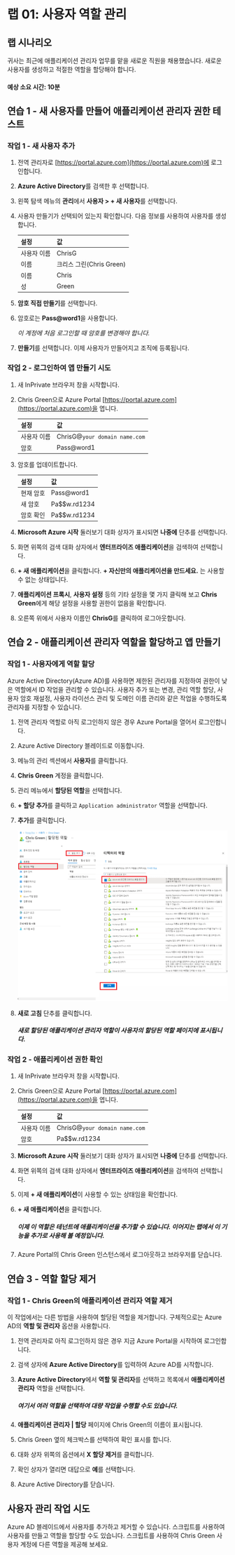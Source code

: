 ﻿---
lab:
    title: '01 - 사용자 역할 관리'
    learning path: '01'
    module: '모듈 01 - ID 관리 솔루션 구현'
---

# 랩 01: 사용자 역할 관리

## 랩 시나리오

귀사는 최근에 애플리케이션 관리자 업무를 맡을 새로운 직원을 채용했습니다. 새로운 사용자를 생성하고 적절한 역할을 할당해야 합니다.

#### 예상 소요 시간: 10분

## 연습 1 - 새 사용자를 만들어 애플리케이션 관리자 권한 테스트

### 작업 1 - 새 사용자 추가

1. 전역 관리자로 [https://portal.azure.com](https://portal.azure.com)에 로그인합니다.

2. **Azure Active Directory**를 검색한 후 선택합니다.

3. 왼쪽 탐색 메뉴의 **관리**에서 **사용자 > + 새 사용자**를 선택합니다.

4. 사용자 만들기가 선택되어 있는지 확인합니다.  다음 정보를 사용하여 사용자를 생성합니다.

    | **설정**| **값**|
    | :--- | :--- |
    | 사용자 이름| ChrisG|
    | 이름| 크리스 그린(Chris Green)|
    | 이름| Chris|
    | 성| Green|

5. **암호 직접 만들기**를 선택합니다.

6. 암호로는 **Pass@word1**을 사용합니다.

     *이 계정에 처음 로그인할 때 암호를 변경해야 합니다.*

7. **만들기**를 선택합니다. 이제 사용자가 만들어지고 조직에 등록됩니다.

### 작업 2 - 로그인하여 앱 만들기 시도

1. 새 InPrivate 브라우저 창을 시작합니다.
2. Chris Green으로 Azure Portal [https://portal.azure.com](https://portal.azure.com)을 엽니다.

    | **설정**| **값**|
    | :--- | :--- |
    | 사용자 이름| ChrisG@`your domain name.com`|
    | 암호| Pass@word1|

3. 암호를 업데이트합니다.

    | **설정**| **값**|
    | :--- | :--- |
    | 현재 암호| Pass@word1|
    | 새 암호| Pa$$w.rd1234|
    | 암호 확인| Pa$$w.rd1234|

4. **Microsoft Azure 시작** 둘러보기 대화 상자가 표시되면 **나중에** 단추를 선택합니다.

5. 화면 위쪽의 검색 대화 상자에서 **엔터프라이즈 애플리케이션**을 검색하여 선택합니다.
6. **+ 새 애플리케이션**을 클릭합니다. **+ 자신만의 애플리케이션을 만드세요.** 는 사용할 수 없는 상태입니다.
7. **애플리케이션 프록시**, **사용자 설정** 등의 기타 설정을 몇 가지 클릭해 보고 **Chris Green**에게 해당 설정을 사용할 권한이 없음을 확인합니다.
8. 오른쪽 위에서 사용자 이름인 **ChrisG**를 클릭하여 로그아웃합니다.

## 연습 2 - 애플리케이션 관리자 역할을 할당하고 앱 만들기

### 작업 1 - 사용자에게 역할 할당

Azure Active Directory(Azure AD)를 사용하면 제한된 관리자를 지정하여 권한이 낮은 역할에서 ID 작업을 관리할 수 있습니다. 사용자 추가 또는 변경, 관리 역할 할당, 사용자 암호 재설정, 사용자 라이선스 관리 및 도메인 이름 관리와 같은 작업을 수행하도록 관리자를 지정할 수 있습니다.

1. 전역 관리자 역할로 아직 로그인하지 않은 경우 Azure Portal을 열어서 로그인합니다.
2. Azure Active Directory 블레이드로 이동합니다.
3. 메뉴의 관리 섹션에서 **사용자**를 클릭합니다.
4. **Chris Green** 계정을 클릭합니다.
5. 관리 메뉴에서 **할당된 역할**을 선택합니다.
6. **+ 할당 추가**를 클릭하고 `Application administrator` 역할을 선택합니다.
7. **추가**를 클릭합니다.

    ![할당된 역할 페이지 - 선택한 역할을 보여줌](./media/directory-role-select-role.png)

8. **새로 고침** 단추를 클릭합니다.

     ##### 새로 할당된 애플리케이션 관리자 역할이 사용자의 **할당된 역할** 페이지에 표시됩니다.

### 작업 2 - 애플리케이션 권한 확인

1. 새 InPrivate 브라우저 창을 시작합니다.
2. Chris Green으로 Azure Portal [https://portal.azure.com](https://portal.azure.com)을 엽니다.

    | **설정**| **값**|
    | :--- | :--- |
    | 사용자 이름| ChrisG@`your domain name.com`|
    | 암호| Pa$$w.rd1234|

3. **Microsoft Azure 시작** 둘러보기 대화 상자가 표시되면 **나중에** 단추를 선택합니다.
4. 화면 위쪽의 검색 대화 상자에서 **엔터프라이즈 애플리케이션**을 검색하여 선택합니다.
5. 이제 **+ 새 애플리케이션**이 사용할 수 있는 상태임을 확인합니다.
6. **+ 새 애플리케이션**을 클릭합니다.

     ##### 이제 이 역할은 테넌트에 애플리케이션을 추가할 수 있습니다.  이어지는 랩에서 이 기능을 추가로 사용해 볼 예정입니다.

7. Azure Portal의 Chris Green 인스턴스에서 로그아웃하고 브라우저를 닫습니다.

## 연습 3 - 역할 할당 제거

### 작업 1 - Chris Green의 애플리케이션 관리자 역할 제거

이 작업에서는 다른 방법을 사용하여 할당된 역할을 제거합니다. 구체적으로는 Azure AD의 **역할 및 관리자** 옵션을 사용합니다.

1. 전역 관리자로 아직 로그인하지 않은 경우 지금 Azure Portal을 시작하여 로그인합니다.
2. 검색 상자에 **Azure Active Directory**를 입력하여 Azure AD를 시작합니다.
3. **Azure Active Directory**에서 **역할 및 관리자**를 선택하고 목록에서 **애플리케이션 관리자** 역할을 선택합니다.

     ##### 여기서 여러 역할을 선택하여 대량 작업을 수행할 수도 있습니다.

4. **애플리케이션 관리자 | 할당** 페이지에 Chris Green의 이름이 표시됩니다.
5. Chris Green 옆의 체크박스를 선택하여 확인 표시를 합니다.
6. 대화 상자 위쪽의 옵션에서 **X 할당 제거**를 클릭합니다.
7. 확인 상자가 열리면 대답으로 **예**를 선택합니다.
8. Azure Active Directory를 닫습니다.

## 사용자 관리 작업 시도

Azure AD 블레이드에서 사용자를 추가하고 제거할 수 있습니다.  스크립트를 사용하여 사용자를 만들고 역할을 할당할 수도 있습니다.  스크립트를 사용하여 Chris Green 사용자 계정에 다른 역할을 제공해 보세요.
